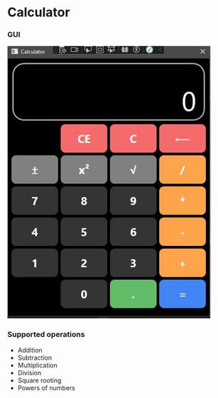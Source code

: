# Calculator

### GUI

![calculator](./calculator.jpg)

### Supported operations
* Addition
* Subtraction
* Multiplication
* Division
* Square rooting
* Powers of numbers